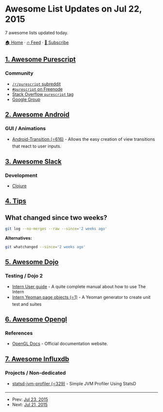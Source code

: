 # Awesome List Updates on Jul 22, 2015

7 awesome lists updated today.

[🏠 Home](/README.md) · [🔥 Feed](https://test.trackawesomelist.com/feed.xml) · [📮 Subscribe](https://trackawesomelist.us17.list-manage.com/subscribe?u=d2f0117aa829c83a63ec63c2f&id=36a103854c)



## [1. Awesome Purescript](/content/passy/awesome-purescript/README.md)

### Community

*   [`/r/purescript` subreddit](http://www.reddit.com/r/purescript)
*   [`#purescript` on Freenode](http://webchat.freenode.net/?channels=purescript)
*   [Stack Overflow `purescript` tag](http://stackoverflow.com/questions/tagged/purescript)
*   [Google Group](https://groups.google.com/forum/#!forum/purescript)

## [2. Awesome Android](/content/JStumpp/awesome-android/README.md)

### GUI / Animations

*   [Android-Transition (⭐616)](https://github.com/kaichunlin/android-transition) - Allows the easy creation of view transitions that react to user inputs.

## [3. Awesome Slack](/content/filipelinhares/awesome-slack/README.md)

### Development

*   [Clojure](http://clojurians.net/)

## [4. Tips](/content/git-tips/tips/README.md)
## What changed since two weeks?

```sh
git log --no-merges --raw --since='2 weeks ago'
```

**Alternatives:**

```sh
git whatchanged --since='2 weeks ago'
```

## [5. Awesome Dojo](/content/petk/awesome-dojo/README.md)

### Testing / Dojo 2

*   [Intern User guide](https://theintern.github.io/intern/#what-is-intern) - A quite complete manual about how to use The Intern
*   [Intern Yeoman page objects (⭐1)](https://github.com/glamb/generator-internjs-pageobjects/) - A Yeoman generator to create unit test and suites

## [6. Awesome Opengl](/content/eug/awesome-opengl/README.md)

### References

*   [OpenGL Docs](https://www.opengl.org/sdk/docs) - Official documentation website.

## [7. Awesome Influxdb](/content/mark-rushakoff/awesome-influxdb/README.md)

### Projects / Non-dedicated

*   [statsd-jvm-profiler (⭐329)](https://github.com/etsy/statsd-jvm-profiler) - Simple JVM Profiler Using StatsD

---

- Prev: [Jul 23, 2015](/content/2015/07/23/README.md)
- Next: [Jul 21, 2015](/content/2015/07/21/README.md)